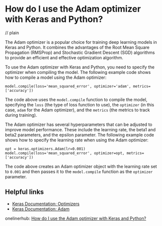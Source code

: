 # How do I use the Adam optimizer with Keras and Python?
// plain

The Adam optimizer is a popular choice for training deep learning models in Keras and Python. It combines the advantages of the Root Mean Square Propagation (RMSProp) and Stochastic Gradient Descent (SGD) algorithms to provide an efficient and effective optimization algorithm.

To use the Adam optimizer with Keras and Python, you need to specify the optimizer when compiling the model. The following example code shows how to compile a model using the Adam optimizer:

```
model.compile(loss='mean_squared_error', optimizer='adam', metrics=['accuracy'])
```

The code above uses the `model.compile` function to compile the model, specifying the `loss` (the type of loss function to use), the `optimizer` (in this case, `adam` for the Adam optimizer), and the `metrics` (the metrics to track during training).

The Adam optimizer has several hyperparameters that can be adjusted to improve model performance. These include the learning rate, the beta1 and beta2 parameters, and the epsilon parameter. The following example code shows how to specify the learning rate when using the Adam optimizer:

```
opt = keras.optimizers.Adam(lr=0.001)
model.compile(loss='mean_squared_error', optimizer=opt, metrics=['accuracy'])
```

The code above creates an Adam optimizer object with the learning rate set to `0.001` and then passes it to the `model.compile` function as the `optimizer` parameter.

## Helpful links

- [Keras Documentation: Optimizers](https://keras.io/optimizers/)
- [Keras Documentation: Adam](https://keras.io/api/optimizers/adam/)

onelinerhub: [How do I use the Adam optimizer with Keras and Python?](https://onelinerhub.com/python-keras/how-do-i-use-the-adam-optimizer-with-keras-and-python)